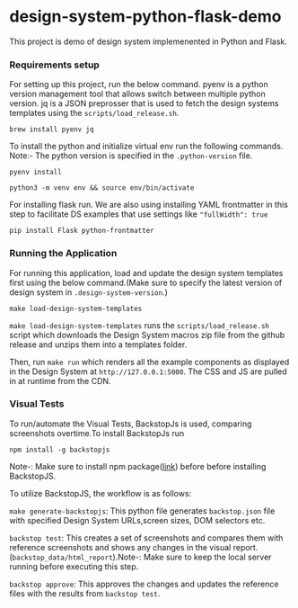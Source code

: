 # design-system-python-flask-demo

This project is demo of design system implemenented in Python and Flask.

### Requirements setup

For setting up this project, run the below command. pyenv is a python version management tool that allows switch between
multiple python version. jq is a JSON preprosser that is used to fetch the design systems templates using the `scripts/load_release.sh`.

```
brew install pyenv jq
```

To install the python and initialize virtual env run the following commands. Note:- The python version is specified in the
`.python-version` file.

```
pyenv install
```

```
python3 -m venv env && source env/bin/activate
```

For installing flask run. We are also using installing YAML frontmatter in this step to facilitate DS examples that use settings like `"fullWidth": true`

```
pip install Flask python-frontmatter
```

### Running the Application

For running this application, load and update the design system templates first using the below command.(Make sure to
specify the latest version of design system in `.design-system-version`.)

```
make load-design-system-templates
```

`make load-design-system-templates` runs the `scripts/load_release.sh` script which downloads the Design System macros zip file from the github release and unzips them into a templates folder.

Then, run `make run` which renders all the example components as displayed in the Design System at `http://127.0.0.1:5000`. The CSS and JS are pulled in at runtime from the CDN.

### Visual Tests

To run/automate the Visual Tests, BackstopJs is used, comparing screenshots overtime.To install BackstopJs run

```
npm install -g backstopjs
```

Note-: Make sure to install npm package([link](https://docs.npmjs.com/downloading-and-installing-node-js-and-npm)) before before installing BackstopJS.

To utilize BackstopJS, the workflow is as follows:

`make generate-backstopjs`: This python file generates `backstop.json` file with specified Design System URLs,screen sizes, DOM selectors etc.

`backstop test`: This creates a set of screenshots and compares them with reference screenshots and shows any changes in the visual report.(`backstop_data/html_report`).Note-: Make sure to keep the local server running before executing this step.

`backstop approve`: This approves the changes and updates the reference files with the results from `backstop test`.
